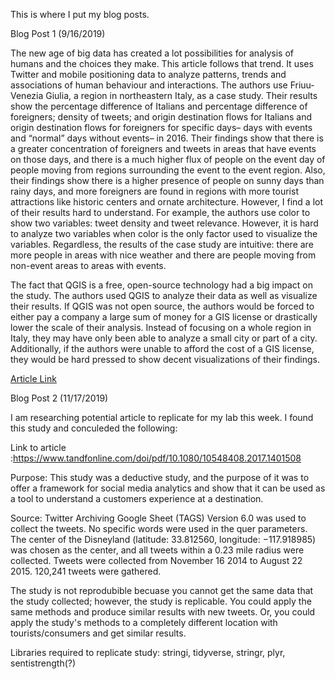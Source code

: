This is where I put my blog posts.

Blog Post 1 (9/16/2019)

The new age of big data has created a lot possibilities for analysis of humans and the choices they make. This article follows that trend. It uses Twitter and mobile positioning data to analyze patterns, trends and associations of human behaviour and interactions. The authors use Friuu-Venezia Giulia, a region in northeastern Italy, as a case study. Their results show the percentage difference of Italians and percentage difference of foreigners; density of tweets; and origin destination flows for Italians and origin destination flows for foreigners for specific days– days with events and “normal” days without events– in 2016. Their findings show that there is a greater concentration of foreigners and tweets in areas that have events on those days, and there is a much higher flux of people on the event day of people moving from regions surrounding the event to the event region. Also, their findings show there is a higher presence of people on sunny days than rainy days, and more foreigners are found in regions with more tourist attractions like historic centers and ornate architecture. However, I find a lot of their results hard to understand. For example, the authors use color to show two variables: tweet density and tweet relevance. However, it is hard to analyze two variables when color is the only factor used to visualize the variables. Regardless, the results of the case study are intuitive: there are more people in areas with nice weather and there are people moving from non-event areas to areas with events. 

The fact that QGIS is a free, open-source technology had a big impact on the study. The authors used QGIS to analyze their data as well as visualize their results. If QGIS was not open source, the authors would be forced to either pay a company a large sum of money for a GIS license or drastically lower the scale of their analysis. Instead of focusing on a whole region in Italy, they may have only been able to analyze a small city or part of a city. Additionally, if the authors were unable to afford the cost of a GIS license, they would be hard pressed to show decent visualizations of their findings. 

[Article Link](https://www.int-arch-photogramm-remote-sens-spatial-inf-sci.net/XLII-4-W8/199/2018/isprs-archives-XLII-4-W8-199-2018.pdf)


Blog Post 2 (11/17/2019)

I am researching potential article to replicate for my lab this week. I found this study and conculeded the following: 

Link to article :https://www.tandfonline.com/doi/pdf/10.1080/10548408.2017.1401508


Purpose: This study was a deductive study, and the purpose of it was to offer a framework for social media analytics and show that it can be used as a tool to 
understand a customers experience at a destination. 

Source:  Twitter Archiving Google Sheet (TAGS) Version 6.0 was used to collect the tweets.
No specific words were used in the quer parameters. The center of the Disneyland (latitude: 33.812560, longitude: −117.918985)
was chosen as the center, and all tweets within a 0.23 mile radius were collected. Tweets were collected from November
16 2014 to August 22 2015. 120,241 tweets were gathered. 

The study is not reprodubible becuase you cannot get the same data that the study collected; however,
the study is replicable. You could apply the same methods and produce similar results with new tweets. Or, you could 
apply the study's methods to a completely different location with tourists/consumers and get similar results.

Libraries required to replicate study: stringi, tidyverse, stringr, plyr, sentistrength(?)



